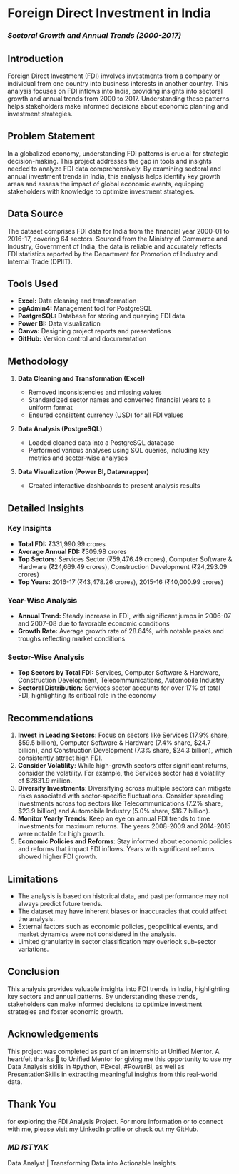 # Foreign Direct Investment in India
### *Sectoral Growth and Annual Trends (2000-2017)*

## Introduction
Foreign Direct Investment (FDI) involves investments from a company or individual from one country into business interests in another country. This analysis focuses on FDI inflows into India, providing insights into sectoral growth and annual trends from 2000 to 2017. Understanding these patterns helps stakeholders make informed decisions about economic planning and investment strategies.

## Problem Statement
In a globalized economy, understanding FDI patterns is crucial for strategic decision-making. This project addresses the gap in tools and insights needed to analyze FDI data comprehensively. By examining sectoral and annual investment trends in India, this analysis helps identify key growth areas and assess the impact of global economic events, equipping stakeholders with knowledge to optimize investment strategies.

## Data Source
The dataset comprises FDI data for India from the financial year 2000-01 to 2016-17, covering 64 sectors. Sourced from the Ministry of Commerce and Industry, Government of India, the data is reliable and accurately reflects FDI statistics reported by the Department for Promotion of Industry and Internal Trade (DPIIT).

## Tools Used
- **Excel:** Data cleaning and transformation
- **pgAdmin4:** Management tool for PostgreSQL
- **PostgreSQL:** Database for storing and querying FDI data
- **Power BI:** Data visualization
- **Canva:** Designing project reports and presentations
- **GitHub:** Version control and documentation

## Methodology

1. **Data Cleaning and Transformation (Excel)**
   - Removed inconsistencies and missing values
   - Standardized sector names and converted financial years to a uniform format
   - Ensured consistent currency (USD) for all FDI values

2. **Data Analysis (PostgreSQL)**
   - Loaded cleaned data into a PostgreSQL database
   - Performed various analyses using SQL queries, including key metrics and sector-wise analyses

3. **Data Visualization (Power BI, Datawrapper)**
   - Created interactive dashboards to present analysis results

## Detailed Insights

### Key Insights
- **Total FDI:** ₹331,990.99 crores
- **Average Annual FDI:** ₹309.98 crores
- **Top Sectors:** Services Sector (₹59,476.49 crores), Computer Software & Hardware (₹24,669.49 crores), Construction Development (₹24,293.09 crores)
- **Top Years:** 2016-17 (₹43,478.26 crores), 2015-16 (₹40,000.99 crores)

### Year-Wise Analysis
- **Annual Trend:** Steady increase in FDI, with significant jumps in 2006-07 and 2007-08 due to favorable economic conditions
- **Growth Rate:** Average growth rate of 28.64%, with notable peaks and troughs reflecting market conditions

### Sector-Wise Analysis
- **Top Sectors by Total FDI:** Services, Computer Software & Hardware, Construction Development, Telecommunications, Automobile Industry
- **Sectoral Distribution:** Services sector accounts for over 17% of total FDI, highlighting its critical role in the economy

## Recommendations
1. **Invest in Leading Sectors**: Focus on sectors like Services (17.9% share, $59.5 billion), Computer Software & Hardware (7.4% share, $24.7 billion), and Construction Development (7.3% share, $24.3 billion), which consistently attract high FDI.
2. **Consider Volatility**: While high-growth sectors offer significant returns, consider the volatility. For example, the Services sector has a volatility of $2831.9 million.
3. **Diversify Investments**: Diversifying across multiple sectors can mitigate risks associated with sector-specific fluctuations. Consider spreading investments across top sectors like Telecommunications (7.2% share, $23.9 billion) and Automobile Industry (5.0% share, $16.7 billion).
4. **Monitor Yearly Trends**: Keep an eye on annual FDI trends to time investments for maximum returns. The years 2008-2009 and 2014-2015 were notable for high growth.
5. **Economic Policies and Reforms**: Stay informed about economic policies and reforms that impact FDI inflows. Years with significant reforms showed higher FDI growth.

## Limitations
- The analysis is based on historical data, and past performance may not always predict future trends.
- The dataset may have inherent biases or inaccuracies that could affect the analysis.
- External factors such as economic policies, geopolitical events, and market dynamics were not considered in the analysis.
- Limited granularity in sector classification may overlook sub-sector variations.

## Conclusion
This analysis provides valuable insights into FDI trends in India, highlighting key sectors and annual patterns. By understanding these trends, stakeholders can make informed decisions to optimize investment strategies and foster economic growth.

## Acknowledgements
This project was completed as part of an internship at Unified Mentor. A heartfelt thanks 🤝 to Unified Mentor for giving me this opportunity to use my Data Analysis skills in #python, #Excel, #PowerBI, as well as PresentationSkills in extracting meaningful insights from this real-world data.

## Thank You
for exploring the FDI Analysis Project. For more information or to connect with me, please visit my LinkedIn profile or check out my GitHub.

### *MD ISTYAK*
Data Analyst | Transforming Data into Actionable Insights



